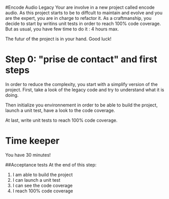 #Encode Audio Legacy
Your are involve in a new project called encode audio. As this project starts to be to diffcult to maintain and evolve and you are the expert, you are in charge to refactor it. As a craftmanship, you decide to start by writins unit tests in order to reach 100% code coverage. But as usual, you have few time to do it : 4 hours max.

The futur of the project is in your hand. Good luck!

# Step 0: "prise de contact" and first steps 
In order to reduce the complexity, you start with a simplify version of the project. First, take a look of the legacy code and try to understand what it is doing. 

Then initialize you environnement in order to be able to build the project, launch a unit test, have a look to the code coverage.

At last, write unit tests to reach 100% code coverage. 

# Time keeper
You have 30 minutes!

##Acceptance tests
At the end of this step:

1. I am able to build the project
2. I can launch a unit test
3. I can see the code coverage
4. I reach 100% code coverage